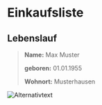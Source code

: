 # Einkaufsliste

## Lebenslauf

> **Name:** Max Muster
>
>**geboren:** 01.01.1955
>
>**Wohnort:** Musterhausen
>

![Alternativtext](https://upload.wikimedia.org/wikipedia/commons/b/b3/The_IT_Crowd_title_card.jpg)
